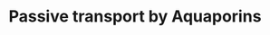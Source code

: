 ---
annotations:
- type: Pathway Ontology
  value: regulatory pathway
- type: Pathway Ontology
  value: water transport pathway
- type: Pathway Ontology
  value: transport pathway
authors:
- MaintBot
- ReactomeTeam
- Anwesha
- Ryanmiller
description: 'Aquaporins (AQP''s) are six-pass transmembrane proteins that form channels
  in membranes. Each monomer contains a central channel formed in part by two asparagine-proline-alanine
  motifs (NPA boxes) that confer selectivity for water and/or solutes. The monomers
  assemble into tetramers. During passive transport by Aquaporins most aquaporins
  (i.e. AQP0/MIP, AQP1, AQP2, AQP3, AQP4, AQP5, AQP7, AQP8, AQP9, AQP10) transport
  water into and out of cells according to the osmotic gradient across the membrane.
  Four aquaporins (the aquaglyceroporins AQP3, AQP7,  AQP9,  AQP10) conduct glycerol,
  three aquaporins (AQP7, AQP9, AQP10) conduct urea, and one aquaporin (AQP6) conducts
  anions, especially nitrate. AQP8 also conducts ammonia in addition to water.<br>AQP11
  and AQP12, classified as group III aquaporins, were identified as a result of the
  genome sequencing project and are characterized by having variations in the first
  NPA box when compared to more traditional aquaporins. Additionally, a conserved
  cysteine residue is present about 9 amino acids downstream from the second NPA box
  and this cysteine is considered indicative of group III aquaporins. Purified AQP11
  incorporated into liposomes showed water transport. Knockout mice lacking AQP11
  had fatal cyst formation in the proximal tubule of the kidney. Exogenously expressed
  AQP12 showed intracellular localization. AQP12 is expressed exclusively in pancreatic
  acinar cells.<br>Aquaporins are important in fluid and solute transport in various
  tissues. During Transport of glycerol from adipocytes to the liver by Aquaporins,
  glycerol generated by triglyceride hydrolysis is exported from adipocytes by AQP7
  and is imported into liver cells via AQP9. AQP1 plays a role in forming cerebrospinal
  fluid and AQP1, AQP4, and AQP9 appear to be important in maintaining fluid balance
  in the brain. AQP0, AQP1, AQP3, AQP4, AQP8, AQP9, and AQP11 play roles in the physiology
  of the hepatobiliary tract.<br>In the kidney, water and solutes are passed out of
  the bloodstream and into the proximal tubule via the slit-like structure formed
  by nephrin in the glomerulus. Water is reabsorbed from the filtrate during its transit
  through the proximal tubule, the descending loop of Henle, the distal convoluted
  tubule, and the collecting duct. Aquaporin-1 (AQP1) in the proximal tubule and the
  descending thin limb of Henle is responsible for about 90% of reabsorption (as estimated
  from mouse knockouts of AQP1). AQP1 is located on both the apical and basolateral
  surface of epithelial cells and thus transports water through the epithelium and
  back into the bloodstream. In the collecting duct epithelial cells have AQP2 on
  their apical surfaces and AQP3 and AQP4 on their basolateral surfaces to transport
  water across the epithelium. Vasopressin regulates renal water homeostasis via Aquaporins
  by regulating the permeability of the epithelium through activation of a signaling
  cascade leading to the phosphorylation of AQP2 and its translocation from intracellular
  vesicles to the apical membrane of collecting duct cells.<br>Here, three views of
  aquaporin-mediated transport have been annotated: a generic view of transport mediated
  by the various families of aquaporins independent of tissue type (Passive transport
  by Aquaporins), a view of the role of specific aquaporins in maintenance of renal
  water balance (Vasopressin regulates renal water homeostasis via Aquaporins), and
  a view of the role of specific aquaporins in glycerol transport from adipocytes
  to the liver (Transport of glycerol from adipocytes to the liver by Aquaporins).  View
  original pathway at [http://www.reactome.org/PathwayBrowser/#DIAGRAM=432047 Reactome].'
last-edited: 2021-01-25
organisms:
- Homo sapiens
redirect_from:
- /index.php/Pathway:WP1877
- /instance/WP1877
schema-jsonld:
- '@context': https://schema.org/
  '@id': https://wikipathways.github.io/pathways/WP1877.html
  '@type': Dataset
  creator:
    '@type': Organization
    name: WikiPathways
  description: 'Aquaporins (AQP''s) are six-pass transmembrane proteins that form
    channels in membranes. Each monomer contains a central channel formed in part
    by two asparagine-proline-alanine motifs (NPA boxes) that confer selectivity for
    water and/or solutes. The monomers assemble into tetramers. During passive transport
    by Aquaporins most aquaporins (i.e. AQP0/MIP, AQP1, AQP2, AQP3, AQP4, AQP5, AQP7,
    AQP8, AQP9, AQP10) transport water into and out of cells according to the osmotic
    gradient across the membrane. Four aquaporins (the aquaglyceroporins AQP3, AQP7,  AQP9,  AQP10)
    conduct glycerol, three aquaporins (AQP7, AQP9, AQP10) conduct urea, and one aquaporin
    (AQP6) conducts anions, especially nitrate. AQP8 also conducts ammonia in addition
    to water.<br>AQP11 and AQP12, classified as group III aquaporins, were identified
    as a result of the genome sequencing project and are characterized by having variations
    in the first NPA box when compared to more traditional aquaporins. Additionally,
    a conserved cysteine residue is present about 9 amino acids downstream from the
    second NPA box and this cysteine is considered indicative of group III aquaporins.
    Purified AQP11 incorporated into liposomes showed water transport. Knockout mice
    lacking AQP11 had fatal cyst formation in the proximal tubule of the kidney. Exogenously
    expressed AQP12 showed intracellular localization. AQP12 is expressed exclusively
    in pancreatic acinar cells.<br>Aquaporins are important in fluid and solute transport
    in various tissues. During Transport of glycerol from adipocytes to the liver
    by Aquaporins, glycerol generated by triglyceride hydrolysis is exported from
    adipocytes by AQP7 and is imported into liver cells via AQP9. AQP1 plays a role
    in forming cerebrospinal fluid and AQP1, AQP4, and AQP9 appear to be important
    in maintaining fluid balance in the brain. AQP0, AQP1, AQP3, AQP4, AQP8, AQP9,
    and AQP11 play roles in the physiology of the hepatobiliary tract.<br>In the kidney,
    water and solutes are passed out of the bloodstream and into the proximal tubule
    via the slit-like structure formed by nephrin in the glomerulus. Water is reabsorbed
    from the filtrate during its transit through the proximal tubule, the descending
    loop of Henle, the distal convoluted tubule, and the collecting duct. Aquaporin-1
    (AQP1) in the proximal tubule and the descending thin limb of Henle is responsible
    for about 90% of reabsorption (as estimated from mouse knockouts of AQP1). AQP1
    is located on both the apical and basolateral surface of epithelial cells and
    thus transports water through the epithelium and back into the bloodstream. In
    the collecting duct epithelial cells have AQP2 on their apical surfaces and AQP3
    and AQP4 on their basolateral surfaces to transport water across the epithelium.
    Vasopressin regulates renal water homeostasis via Aquaporins by regulating the
    permeability of the epithelium through activation of a signaling cascade leading
    to the phosphorylation of AQP2 and its translocation from intracellular vesicles
    to the apical membrane of collecting duct cells.<br>Here, three views of aquaporin-mediated
    transport have been annotated: a generic view of transport mediated by the various
    families of aquaporins independent of tissue type (Passive transport by Aquaporins),
    a view of the role of specific aquaporins in maintenance of renal water balance
    (Vasopressin regulates renal water homeostasis via Aquaporins), and a view of
    the role of specific aquaporins in glycerol transport from adipocytes to the liver
    (Transport of glycerol from adipocytes to the liver by Aquaporins).  View original
    pathway at [http://www.reactome.org/PathwayBrowser/#DIAGRAM=432047 Reactome].'
  keywords:
  - AQP3,7,9,10
  - 'AQP7 '
  - 'I- '
  - 'AQP9 '
  - 'AQP11 '
  - 'Cl- '
  - Anions transported
  - 'Br- '
  - 'AQP10 '
  - Urea
  - 'NO3- '
  - AQP0,1,2,3,4,5,7,8,9,10,11,12A
  - 'AQP8 '
  - 'AQP4 '
  - Glycerol
  - glycerol
  - by Aquaporin-6
  - 'AQP12A '
  - AQP6 tetramer
  - AQP9,10
  - 'AQP3 '
  - 'AQP6 '
  - 'Fl- '
  - H2O
  - 'MIP '
  - 'AQP5 '
  - 'p-S256-AQP2 '
  - 'AQP1 '
  license: CC0
  name: Passive transport by Aquaporins
seo: CreativeWork
title: Passive transport by Aquaporins
wpid: WP1877
---